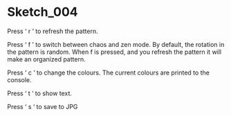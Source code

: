 # Sketch_004

Press ‘ r ’ to refresh the pattern.

Press ‘ f ’ to switch between chaos and zen mode. 
By default, the rotation in the pattern is random. When f is pressed, and you refresh the pattern it will make an organized pattern.

Press ‘ c ‘ to change the colours. 
The current colours are printed to the console.

Press ‘ t ‘ to show text.

Press ‘ s ‘ to save to JPG
